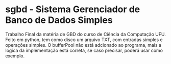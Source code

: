 # sgbd - Sistema Gerenciador de Banco de Dados Simples

Trabalho Final da matéria de GBD do curso de Ciência da Computação UFU.
Feito em python, tem como disco um arquivo TXT, com entradas simples e operações simples.
O bufferPool não está adcionado ao programa, mais a logica da implementação está correta, se caso precisar, poderá
usar como exemplo.
